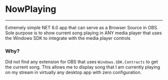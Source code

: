 ﻿# NowPlaying
___
Extremely simple NET 6.0 app that can serve as a Browser Source in OBS.
Sole purpose is to show current song playing in ANY media player that uses
the Windows SDK to integrate with the media player controls

### Why?
Did not find any extension for OBS that uses `Windows.SDK.Contracts`
to get the current song. This allows me to display song that I am currently 
playing on my stream in virtually any desktop app with zero configuration.